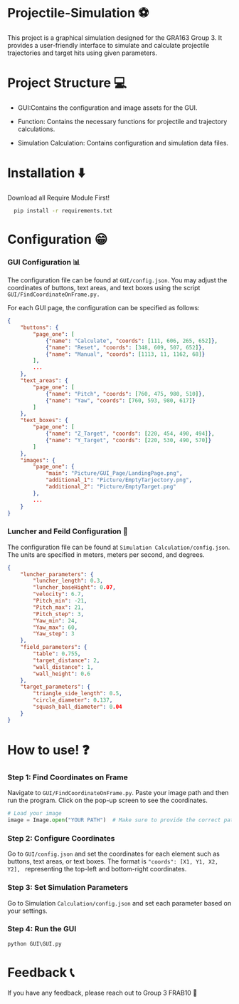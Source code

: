 # Projectile-Simulation ⚽
This project is a graphical simulation designed for the GRA163 Group 3. It provides a user-friendly interface to simulate and calculate projectile trajectories and target hits using given parameters.

# Project Structure 💻
- GUI:Contains the configuration and image assets for the GUI.

- Function: Contains the necessary functions for projectile and trajectory calculations.

- Simulation Calculation: Contains configuration and simulation data files.

# Installation ⬇️
Download all Require Module First!
```bash
  pip install -r requirements.txt
```

# Configuration 😁
### GUI Configuration 📊
The configuration file can be found at ``GUI/config.json``.
You may adjust the coordinates of buttons, text areas, and text boxes using the script ``GUI/FindCoordinateOnFrame.py.``

For each GUI page, the configuration can be specified as follows:

```json
{
    "buttons": {
        "page_one": [
            {"name": "Calculate", "coords": [111, 606, 265, 652]},
            {"name": "Reset", "coords": [348, 609, 507, 652]},
            {"name": "Manual", "coords": [1113, 11, 1162, 68]}
        ],
        ...
    },
    "text_areas": {
        "page_one": [
            {"name": "Pitch", "coords": [760, 475, 980, 510]},
            {"name": "Yaw", "coords": [760, 593, 980, 617]}
        ]
    },
    "text_boxes": {
        "page_one": [
            {"name": "Z_Target", "coords": [220, 454, 490, 494]},
            {"name": "Y_Target", "coords": [220, 530, 490, 570]}
        ]
    },
    "images": {
        "page_one": {
            "main": "Picture/GUI_Page/LandingPage.png",
            "additional_1": "Picture/EmptyTarjectory.png",
            "additional_2": "Picture/EmptyTarget.png"
        },
        ...
    }
}
```

### Luncher and Feild Configuration 🎯
The configuration file can be found at ``Simulation Calculation/config.json``. The units are specified in meters, meters per second, and degrees.
```json
{
    "luncher_parameters": {
        "luncher_length": 0.3,
        "luncher_baseHight": 0.07,
        "velocity": 6.7,
        "Pitch_min": -21,
        "Pitch_max": 21,
        "Pitch_step": 3,        
        "Yaw_min": 24,
        "Yaw_max": 60,
        "Yaw_step": 3
    },
    "field_parameters": {
        "table": 0.755,
        "target_distance": 2,
        "wall_distance": 1,
        "wall_height": 0.6
    },
    "target_parameters": {
        "triangle_side_length": 0.5,
        "circle_diameter": 0.137,
        "squash_ball_diameter": 0.04
    }
}
```

# How to use! ❓
### Step 1: Find Coordinates on Frame
Navigate to ``GUI/FindCoordinateOnFrame.py``. Paste your image path and then run the program. Click on the pop-up screen to see the coordinates.

```python
# Load your image
image = Image.open("YOUR PATH")  # Make sure to provide the correct path here
```

### Step 2: Configure Coordinates
Go to ``GUI/config.json`` and set the coordinates for each element such as buttons, text areas, or text boxes. The format is ``"coords": [X1, Y1, X2, Y2], `` representing the top-left and bottom-right coordinates.

### Step 3: Set Simulation Parameters
Go to Simulation ``Calculation/config.json`` and set each parameter based on your settings.

### Step 4: Run the GUI
```python
python GUI\GUI.py
```

# Feedback 📞
If you have any feedback, please reach out to Group 3 FRAB10 🙏

